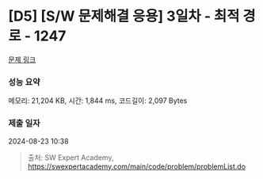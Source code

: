 # [D5] [S/W 문제해결 응용] 3일차 - 최적 경로 - 1247 

[문제 링크](https://swexpertacademy.com/main/code/problem/problemDetail.do?contestProbId=AV15OZ4qAPICFAYD) 

### 성능 요약

메모리: 21,204 KB, 시간: 1,844 ms, 코드길이: 2,097 Bytes

### 제출 일자

2024-08-23 10:38



> 출처: SW Expert Academy, https://swexpertacademy.com/main/code/problem/problemList.do